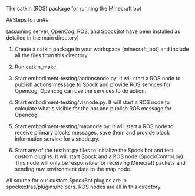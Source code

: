 
The catkin (ROS) package for running the Minecraft bot

##Steps to run##

(assuming server, OpenCog, ROS, and SpockBot have been installed as detailed in the main directory)

1. Create a catkin package in your workspace (minecraft_bot) and include all the files from this directory

2. Run catkin_make

3. Start embodiment-testing/actionsnode.py. It will start a ROS node to publish actions message to Spock and provide ROS services for Opencog. Opencog can use the services to do action.

4. Start embodiment-testing/visnode.py. It will start a ROS node to calculate what's visible for the bot and publish ROS message for Opencog.

5. Start embodiment-testing/mapnode.py. It will start a ROS node to receive primary blocks messages, save them and provide block information service for visnode.py.

6. Start any of the testbot.py files to initialize the Spock bot and test custom plugins. It will start Spock and a ROS node (SpockControl.py). This node will only be responsible for receiving Minecraft packets and sending raw environment data to the map node.

All source for our custom SpockBot plugins are in spockextras/plugins/helpers. ROS nodes are all in this directory.



